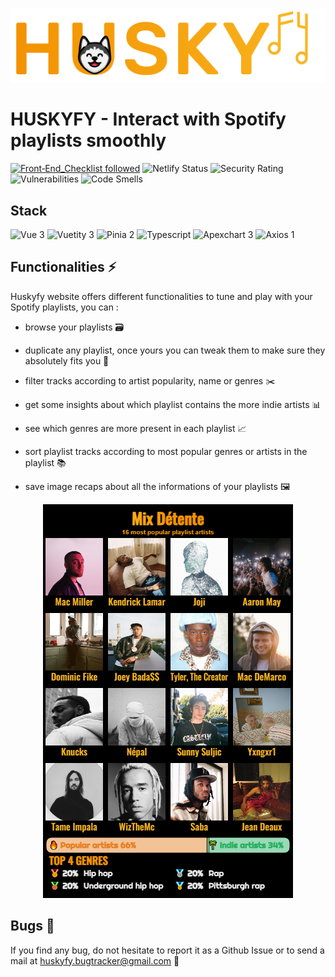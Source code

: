 <p align="center">
    <a href="https://www.huskyfy.com" target="_blank" rel="noopener noreferrer">
        <img src="./src/assets/Huskyfy.png" alt="Huskyfy logo">
    </a>
</p>

# HUSKYFY - Interact with Spotify playlists smoothly

[![Front‑End_Checklist followed](https://img.shields.io/badge/Front‑End_Checklist-followed-brightgreen.svg)](https://github.com/thedaviddias/Front-End-Checklist/)
![Netlify Status](https://api.netlify.com/api/v1/badges/ca42d8a5-b247-4dd3-9840-65c5750da906/deploy-status)
![Security Rating](https://sonarcloud.io/api/project_badges/measure?project=s-rigaud_huskyfy&metric=security_rating)
![Vulnerabilities](https://sonarcloud.io/api/project_badges/measure?project=s-rigaud_huskyfy&metric=vulnerabilities)
![Code Smells](https://sonarcloud.io/api/project_badges/measure?project=s-rigaud_huskyfy&metric=code_smells)

## Stack

![Vue 3](https://img.shields.io/badge/Vue-3.2-brightgreen.svg)
![Vuetity 3](https://img.shields.io/badge/Vuetify-3-AEDDFF.svg)
![Pinia 2](https://img.shields.io/badge/Pinia-2.0-yellow.svg)
![Typescript](https://img.shields.io/badge/Typescript-4.8-blue.svg)
![Apexchart 3](https://img.shields.io/badge/Apexchart-3.36-red.svg)
![Axios 1](https://img.shields.io/badge/Axios-1.1-purple.svg)

## Functionalities ⚡

Huskyfy website offers different functionalities to tune and play with your Spotify playlists, you can :

* browse your playlists 🗃

* duplicate any playlist, once yours you can tweak them to make sure they absolutely fits you 📑

* filter tracks according to artist popularity, name or genres ✂️

* get some insights about which playlist contains the more indie artists 📊

* see which genres are more present in each playlist 📈

* sort playlist tracks according to most popular genres or artists in the playlist 📚

* save image recaps about all the informations of your playlists 🖼️

<p align="center">
    <img src="./src/assets/export-example.jpg" alt="Image example">
</p>

## Bugs 🐛

If you find any bug, do not hesitate to report it as a Github Issue or to send a mail at huskyfy.bugtracker@gmail.com 📧

